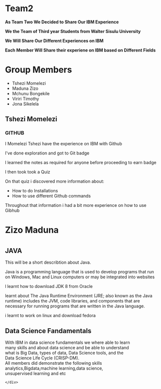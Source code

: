 # Team2

<!DOCTYPE html>
<html>
<head>
</head>
<body>
	<p><b>As Team Two We Decided to Share Our IBM Experience </b></p>
	<p><b>We the Team of Third year Students from Walter Sisulu University</b></p>
	<p><b>We Will Share Our Different Experiences on IBM</b></p>
<p><b>Each Member Will Share their experiene on IBM based on Different Fields</b></p>
	<h1>Group Members</h1>
	<ul>
		<li>Tshezi Momelezi</li>
		<li>Maduna Zizo</li>
		<li>Mchunu Bongekile</li>
		<li>Viriri Timothy</li>
		<li>Jona Sikelela</li>
	</ul>
<h2>Tshezi Momelezi</h2>
<h3>GITHUB</h3>
<p>I Momelezi Tshezi have the experience on IBM with Github </p>
<p>I've done exploration and got to Git badge</p>
<p>I learned the notes as required for anyone before proceeding to earn badge</p>
<p>I then took took a Quiz</p>
<p>On that quiz i discovered more information about:</p>
<ul>
	<li>How to do Installations</li>
	<li>How to use different Github commands</li>

</ul>

<p>Throughout that information i had a bit more experience on how to use Gibhub</p>

</body>
</html>


<!DOCTYPE html>
<html>
<head>
	
</head>
<body>
	<div> 
		<h1>Zizo Maduna<h1>
		<h2>JAVA</h2>
		<p> This will be a short describtion about Java.</p>
		<p>Java is a programming language that is used to develop programs that run on Windows, Mac and Linux computers or may be integrated into websites</p>
		<p> l learnt how to download JDK 8 from Oracle</p>
		<p> learnt about The Java Runtime Environment (JRE; also known as the Java runtime) includes the JVM, code libraries, and components that are necessary for running programs that are written in the Java language.</p>
		<p>i learnt to work on linux and download fedora</p>
	</div>
</body>
		
</html>
<!DOCTYPE html>
<html>
<head>
	
</head>
<body>
	<div> <h2>Data Science Fandamentals</h2>
		<p>
		With IBM in data science fundamentals we where able to learn<br>
		many skills and about data science and be able to understand<br>
		what is Big Data, types of data, Data Science tools, and the <br>
		Data Science Life Cycle (CRISP-DM).<br>
                All members did demonstrate the following skills<br>
		analytics,Bigdata,machine learning,data science,<br>
		unsupervised learning and etc<br>
		</p>
			
	</div>
</body>
		
</html>

